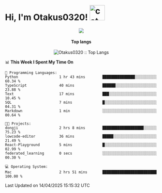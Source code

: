 <h1> Hi, I'm Otakus0320! <img src="https://media.giphy.com/media/mGcNjsfWAjY5AEZNw6/giphy.gif" width="50" alt="cat"></h1>

<p align="center"><a href="https://wakatime.com/@044d69d0-1253-4f60-96b6-5d19a0f9dde5"><img src="https://wakatime.com/badge/user/044d69d0-1253-4f60-96b6-5d19a0f9dde5.svg" /></a></p>

<h4 align="center">Top langs</h4>

<p align="center"><img src="https://github-readme-stats.vercel.app/api/top-langs/?username=Otakus0320&langs_count=10&theme=tokyonight&layout=compact&timestamp={{random_number}}" alt="Otakus0320 :: Top Langs" /></p>

<!--START_SECTION:waka-->
📊 **This Week I Spent My Time On** 

```text
💬 Programming Languages: 
Python                   1 hr 43 mins        ███████████████░░░░░░░░░░   60.34 % 
TypeScript               40 mins             ██████░░░░░░░░░░░░░░░░░░░   23.88 % 
Text                     17 mins             ███░░░░░░░░░░░░░░░░░░░░░░   10.45 % 
SQL                      7 mins              █░░░░░░░░░░░░░░░░░░░░░░░░   04.31 % 
Markdown                 1 min               ░░░░░░░░░░░░░░░░░░░░░░░░░   00.64 % 

🐱‍💻 Projects: 
dongji                   2 hrs 8 mins        ███████████████████░░░░░░   75.23 % 
lowcode-editor           36 mins             █████░░░░░░░░░░░░░░░░░░░░   21.49 % 
React-Playground         5 mins              █░░░░░░░░░░░░░░░░░░░░░░░░   02.99 % 
federated_learning       0 secs              ░░░░░░░░░░░░░░░░░░░░░░░░░   00.30 % 

💻 Operating System: 
Mac                      2 hrs 51 mins       █████████████████████████   100.00 % 
```


 Last Updated on 14/04/2025 15:15:32 UTC
<!--END_SECTION:waka-->
